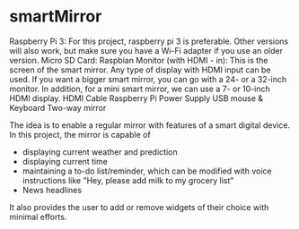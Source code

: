 # smartMirror
Raspberry Pi 3: For this project, raspberry pi 3 is preferable. Other versions will also work, but make sure you have a Wi-Fi adapter if you use an older version.
Micro SD Card: Raspbian 
Monitor (with HDMI - in): This is the screen of the smart mirror. Any type of display with HDMI input can be used. If you want a bigger smart mirror, you can go with a 24- or a 32-inch monitor. In addition, for a mini smart mirror, we can use a 7- or 10-inch HDMI display.
HDMI Cable
Raspberry Pi Power Supply
USB mouse & Keyboard
Two-way mirror 

The idea is to enable a regular mirror with features of a smart digital device.
In this project, the mirror is capable of
- displaying current weather and prediction
- displaying current time
- maintaining a to-do list/reminder, which can be modified with voice instructions like "Hey, please add milk to my grocery list"
- News headlines

It also provides the user to add or remove widgets of their choice with minimal efforts.

